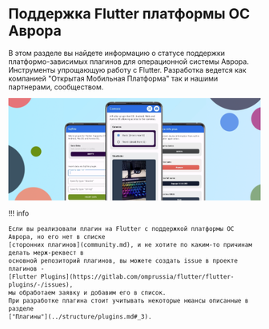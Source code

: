 #  Поддержка Flutter платформы ОС Аврора

В этом разделе вы найдете информацию о статусе поддержки платформо-зависимых плагинов для операционной системы Аврора.
Инструменты упрощающую работу с Flutter.
Разработка ведется как компанией "Открытая Мобильная Платформа" так и нашими партнерами, сообществом.

![picture](../assets/images/support/preview_plugins.png)

!!! info

    Если вы реализовали плагин на Flutter с поддержкой платформы ОС Аврора, но его нет в списке
    [сторонних плагинов](community.md), и не хотите по каким-то причинам делать мерж-реквест в
    основной репозиторий плагинов, вы можете создать issue в проекте плагинов -
    [Flutter Plugins](https://gitlab.com/omprussia/flutter/flutter-plugins/-/issues),
    мы обработаем заявку и добавим его в список.
    При разработке плагина стоит учитывать некоторые нюансы описанные в разделе
    ["Плагины"](../structure/plugins.md#_3).
